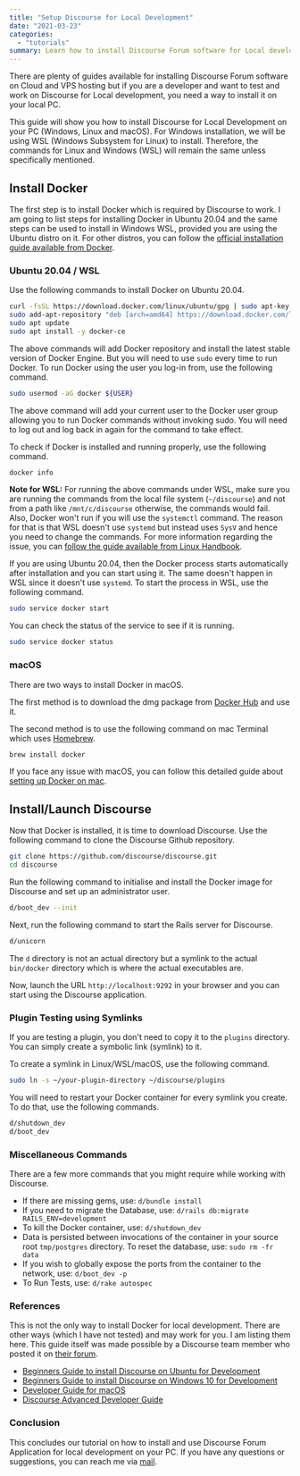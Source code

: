 ```yaml
---
title: "Setup Discourse for Local Development"
date: "2021-03-23"
categories: 
  - "tutorials"
summary: Learn how to install Discourse Forum software for Local development.
---
```


There are plenty of guides available for installing Discourse Forum software on Cloud and VPS hosting but if you are a developer and want to test and work on Discourse for Local development, you need a way to install it on your local PC.

This guide will show you how to install Discourse for Local Development on your PC (Windows, Linux and macOS). For Windows installation, we will be using WSL (Windows Subsystem for Linux) to install. Therefore, the commands for Linux and Windows (WSL) will remain the same unless specifically mentioned.

## Install Docker

The first step is to install Docker which is required by Discourse to work. I am going to list steps for installing Docker in Ubuntu 20.04 and the same steps can be used to install in Windows WSL, provided you are using the Ubuntu distro on it. For other distros, you can follow the [official installation guide available from Docker](https://docs.docker.com/engine/install/).

### Ubuntu 20.04 / WSL

Use the following commands to install Docker on Ubuntu 20.04.

```bash
curl -fsSL https://download.docker.com/linux/ubuntu/gpg | sudo apt-key add -
sudo add-apt-repository "deb [arch=amd64] https://download.docker.com/linux/ubuntu $(lsb_release -cs) stable"
sudo apt update
sudo apt install -y docker-ce
```

The above commands will add Docker repository and install the latest stable version of Docker Engine. But you will need to use `sudo` every time to run Docker. To run Docker using the user you log-in from, use the following command.

```bash
sudo usermod -aG docker ${USER}
```

The above command will add your current user to the Docker user group allowing you to run Docker commands without invoking sudo. You will need to log out and log back in again for the command to take effect.

To check if Docker is installed and running properly, use the following command.

```bash
docker info
```

**Note for WSL:** For running the above commands under WSL, make sure you are running the commands from the local file system (`~/discourse`) and not from a path like `/mnt/c/discourse` otherwise, the commands would fail. Also, Docker won't run if you will use the `systemctl` command. The reason for that is that WSL doesn't use `systemd` but instead uses `SysV` and hence you need to change the commands. For more information regarding the issue, you can [follow the guide available from Linux Handbook](https://linuxhandbook.com/system-has-not-been-booted-with-systemd/).

If you are using Ubuntu 20.04, then the Docker process starts automatically after installation and you can start using it. The same doesn't happen in WSL since it doesn't use `systemd`. To start the process in WSL, use the following command.

```bash
sudo service docker start
```

You can check the status of the service to see if it is running.

```bash
sudo service docker status
```

### macOS

There are two ways to install Docker in macOS.

The first method is to download the dmg package from [Docker Hub](https://hub.docker.com/editions/community/docker-ce-desktop-mac/) and use it.

The second method is to use the following command on mac Terminal which uses [Homebrew](https://brew.sh/).

```bash
brew install docker
```

If you face any issue with macOS, you can follow this detailed guide about [setting up Docker on mac](https://medium.com/crowdbotics/a-complete-one-by-one-guide-to-install-docker-on-your-mac-os-using-homebrew-e818eb4cfc3).

## Install/Launch Discourse

Now that Docker is installed, it is time to download Discourse. Use the following command to clone the Discourse Github repository.

```bash
git clone https://github.com/discourse/discourse.git
cd discourse
```

Run the following command to initialise and install the Docker image for Discourse and set up an administrator user.

```bash
d/boot_dev --init
```

Next, run the following command to start the Rails server for Discourse.

```bash
d/unicorn
```

The `d` directory is not an actual directory but a symlink to the actual `bin/docker` directory which is where the actual executables are.

Now, launch the URL `http://localhost:9292` in your browser and you can start using the Discourse application.

### Plugin Testing using Symlinks

If you are testing a plugin, you don't need to copy it to the `plugins` directory. You can simply create a symbolic link (symlink) to it.

To create a symlink in Linux/WSL/macOS, use the following command.

```bash
sudo ln -s ~/your-plugin-directory ~/discourse/plugins
```

You will need to restart your Docker container for every symlink you create. To do that, use the following commands.

```bash
d/shutdown_dev
d/boot_dev
```

### Miscellaneous Commands

There are a few more commands that you might require while working with Discourse.

- If there are missing gems, use: `d/bundle install`
- If you need to migrate the Database, use: `d/rails db:migrate RAILS_ENV=development`
- To kill the Docker container, use: `d/shutdown_dev`
- Data is persisted between invocations of the container in your source root `tmp/postgres` directory. To reset the database, use: `sudo rm -fr data`
- If you wish to globally expose the ports from the container to the network, use: `d/boot_dev -p`
- To Run Tests, use: `d/rake autospec`

### References

This is not the only way to install Docker for local development. There are other ways (which I have not tested) and may work for you. I am listing them here. This guide itself was made possible by a Discourse team member who posted it on [their forum](https://meta.discourse.org/t/beginners-guide-to-install-discourse-for-development-using-docker/102009).

- [Beginners Guide to install Discourse on Ubuntu for Development](https://meta.discourse.org/t/beginners-guide-to-install-discourse-on-ubuntu-for-development/14727)
- [Beginners Guide to install Discourse on Windows 10 for Development](https://meta.discourse.org/t/beginners-guide-to-install-discourse-on-windows-10-for-development/75149)
- [Developer Guide for macOS](https://github.com/discourse/discourse/blob/master/docs/DEVELOPMENT-OSX-NATIVE.md)
- [Discourse Advanced Developer Guide](https://github.com/discourse/discourse/blob/master/docs/DEVELOPER-ADVANCED.md)

### Conclusion

This concludes our tutorial on how to install and use Discourse Forum Application for local development on your PC. If you have any questions or suggestions, you can reach me via [mail](mailto:navjot@nspeaks.com).
